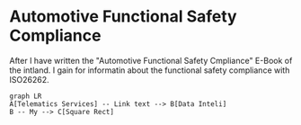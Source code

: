 # Automotive Functional Safety Compliance

After I have written the "Automotive Functional Safety Cmpliance" E-Book of the intland. I gain for informatin about the functional safety compliance with ISO26262.
```mermaid
graph LR
A[Telematics Services] -- Link text --> B[Data Inteli]
B -- My --> C[Square Rect]
```
<!--stackedit_data:
eyJoaXN0b3J5IjpbLTQ0MDg5NDQyOCwtOTMxMjc0MjY3LDM4OD
MwMzA3OF19
-->